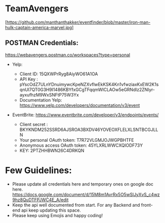 # TeamAvengers
[https://github.com/manthanthakker/eventfinder/blob/master/iron-man-hulk-captain-america-marvel.jpg]


## POSTMAN Credentials: 
https://webavengers.postman.co/workspaces?type=personal

- Yelp: 
  - Client ID: 15QXWPrRyg8AiyWO61A1OA
  - API Key : pYscOdZ7ULnYDnuimywcKpeNZXvflwEkKSK4Kn1vfwziaxKxEW2K1sqnUI7QT0G3H9I1486KBYfxGCgTFqqmWICLAOw5eGRNdIz2ZNIyr-ayxufhzM9WxSNFtP75W3Yx
  - Documentation Yelp: https://www.yelp.com/developers/documentation/v3/event

- EventBrite: https://www.eventbrite.com/developer/v3/endpoints/events/
  - Client secret : BKYKNDM252SSRD6AJSROA3BXDV46YOVEOXFLELXLSNTBCGJLLN
  - Your personal OAuth token: T7R72VLGMJOJWGPBHTFE
  - Anonymous access OAuth token: 45YLXRLWWCXQIODF73Y
  - KEY: 2PTZHHBWN26C4DRKQN
  


# Few Guidelines: 
- Please update all credentials here and temporary ones on google doc here.
https://docs.google.com/document/d/15M8m1AvrRx5O5wSlJyXvS_c4wz9hz8QuDTFPJWC4E_A/edit
- Keep the api well documented from start. For any Backend and front-end api keep updating this space. 
- Please keep using Emojis and happy coding!
